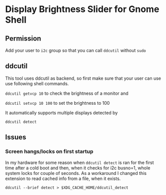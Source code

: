# Display Brightness Slider for Gnome Shell

## Permission
Add your user to `i2c` group so that you can call `ddcutil` without `sudo`

## ddcutil
This tool uses ddcutil as backend, so first make sure that your user can use use following shell commands.

`ddcutil getvcp 10` to check the brightness of a monitor and

`ddcutil setvcp 10 100` to set the brightness to 100

It automatically supports multiple displays detected by

`ddcutil detect`

## Issues

### Screen hangs/locks on first startup
In my hardware for some reason when `ddcutil detect` is ran for the first time after a cold boot and then, when it checks for i2c busno=1, whole system locks for couple of seconds.
As a workaround I changed this extension to read cached info from a file, when it exists.
```
ddcutil --brief detect > $XDG_CACHE_HOME/ddcutil_detect
```